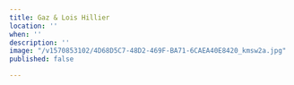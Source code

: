 ```yaml
---
title: Gaz & Lois Hillier
location: ''
when: ''
description: ''
image: "/v1570853102/4D68D5C7-48D2-469F-BA71-6CAEA40E8420_kmsw2a.jpg"
published: false

---
```

